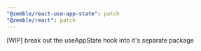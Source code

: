 ```yaml
---
"@zemble/react-use-app-state": patch
"@zemble/react": patch
---
```


[WIP] break out the useAppState hook into it's separate package
